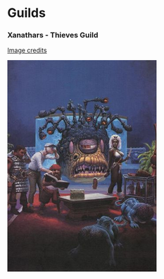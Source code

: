 # Guilds

### Xanathars - Thieves Guild

[Image credits](http://forgottenrealms.wikia.com/wiki/Xanathar%27s_Thieves%27_Guild?file=Xanathar%27s_Thieves%27_Guild_original.jpg)

![Xanathars - Thieves Guild](images/Xanathars-Thieves-Guild.jpg)
